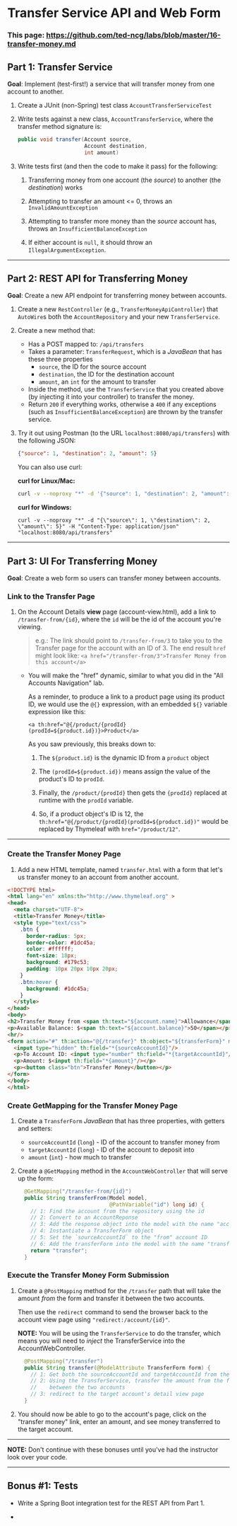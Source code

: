 # Transfer Service API and Web Form

### This page: https://github.com/ted-ncg/labs/blob/master/16-transfer-money.md

## Part 1: Transfer Service

**Goal**: Implement (test-first!) a service that will transfer money from one account to another.

1. Create a JUnit (non-Spring) test class `AccountTransferServiceTest`

1. Write tests against a new class, `AccountTransferService`, where the transfer method signature is:

    ```java
    public void transfer(Account source,
                         Account destination,
                         int amount)    
    ```

1. Write tests first (and then the code to make it pass) for the following:

   1. Transferring money from one account (the *source*) to another (the *destination*) works
   
   1. Attempting to transfer an amount <= 0, throws an `InvalidAmountException`
   
   1. Attempting to transfer more money than the *source* account has, throws an `InsufficientBalanceException`
   
   1. If either account is `null`, it should throw an `IllegalArgumentException`.

----

## Part 2: REST API for Transferring Money

**Goal**: Create a new API endpoint for transferring money between accounts.

1. Create a new `RestController` (e.g., `TransferMoneyApiController`) that `AutoWire`s both the `AccountRepository` 
   and your new `TransferService`.

1. Create a new method that:
 
    * Has a POST mapped to: `/api/transfers`
    * Takes a parameter: `TransferRequest`, which is a _JavaBean_ that has these three properties
       * `source`, the ID for the source account
       * `destination`, the ID for the destination account
       * `amount`, an `int` for the amount to transfer
    * Inside the method, use the `TransferService` that you created above (by injecting it into your controller) to transfer the money.
    * Return `200` if everything works, otherwise a `400` if any exceptions (such as `InsufficientBalanceException`) are thrown by the transfer service.
    
1. Try it out using Postman (to the URL `localhost:8080/api/transfers`) with the following JSON:

    ```json
    {"source": 1, "destination": 2, "amount": 5}
    ```
    
   You can also use curl:
   
   **curl for Linux/Mac:**
    
    ```bash
    curl -v --noproxy "*" -d '{"source": 1, "destination": 2, "amount": 5}' -H 'Content-Type: application/json' "localhost:8080/api/transfers"
    ```
    
   **curl for Windows:**
    
    ```
    curl -v --noproxy "*" -d "{\"source\": 1, \"destination\": 2, \"amount\": 5}" -H "Content-Type: application/json" "localhost:8080/api/transfers"
    ```

----

## Part 3: UI For Transferring Money

**Goal**: Create a web form so users can transfer money between accounts.

### Link to the Transfer Page

1. On the Account Details **view** page (account-view.html), add a link to `/transfer-from/{id}`, where the `id` will be the id of the account you're viewing.

   > e.g.: The link should point to `/transfer-from/3` to take you to the Transfer page for the account with an ID of 3.
   > The end result `href` might look like: `<a href="/transfer-from/3">Transfer Money from this account</a>`
     
   * You will make the "href" dynamic, similar to what you did in the "All Accounts Navigation" lab.

     As a reminder, to produce a link to a product page using its product ID, we would use the `@{}` expression, with an embedded `${}` variable expression like this:
   
       ```
       <a th:href="@{/product/{prodId}(prodId=${product.id})}>Product</a>
       ```
   
     As you saw previously, this breaks down to:
     
        1. The `${product.id}` is the dynamic ID from a `product` object
        
        1. The `(prodId=${product.id})` means assign the value of the product's ID to `prodId`.
        
        1. Finally, the `/product/{prodId}` then gets the `{prodId}` replaced at runtime with the `prodId` variable.
        
        1. So, if a product object's ID is 12, the `th:href="@{/product/{prodId}(prodId=${product.id})"` would be replaced by Thymeleaf with `href="/product/12"`. 

----   

### Create the Transfer Money Page

1. Add a new HTML template, named `transfer.html` with a form that let's us transfer money to an account from another account.

  ```html
  <!DOCTYPE html>
  <html lang="en" xmlns:th="http://www.thymeleaf.org" >
  <head>
    <meta charset="UTF-8">
    <title>Transfer Money</title>
    <style type="text/css">
      .btn {
        border-radius: 5px;
        border-color: #1dc45a;
        color: #ffffff;
        font-size: 18px;
        background: #179c53;
        padding: 10px 20px 10px 20px;
      }
      .btn:hover {
        background: #1dc45a;
      }
    </style>
  </head>
  <body>
  <h2>Transfer Money from <span th:text="${account.name}">Allowance</span>:</h2>
  <p>Available Balance: $<span th:text="${account.balance}">50</span></p>
  <hr/>
  <form action="#" th:action="@{/transfer}" th:object="${transferForm}" method="post">
    <input type="hidden" th:field="*{sourceAccountId}"/>
    <p>To Account ID: <input type="number" th:field="*{targetAccountId}"/></p>
    <p>Amount: $<input th:field="*{amount}"/></p>
    <p><button class="btn">Transfer Money</button></p>
  </form>
  </body>
  </html>
  ```

### Create GetMapping for the Transfer Money Page

1. Create a `TransferForm` *JavaBean* that has three properties, with getters and setters:
   * `sourceAccountId` (`long`) - ID of the account to transfer money from
   * `targetAccountId` (`long`) - ID of the account to deposit into
   * `amount` (`int`) - how much to transfer

1. Create a `@GetMapping` method in the `AccountWebController` that will serve up the form:

   ```java
     @GetMapping("/transfer-from/{id}")
     public String transferFrom(Model model,
                                @PathVariable("id") long id) {
       // 1: Find the account from the repository using the id
       // 2: Convert to an AccountReponse
       // 3: Add the response object into the model with the name "account"
       // 4: Instantiate a TransferForm object
       // 5: Set the `sourceAccountId` to the "from" account ID
       // 6: Add the transferForm into the model with the name "transferForm"
       return "transfer";
     }
   ```

### Execute the Transfer Money Form Submission

1. Create a `@PostMapping` method for the `/transfer` path that will take the amount *from* the form and transfer it between the two accounts.

   Then use the `redirect` command to send the browser back to the account view page using `"redirect:/account/{id}"`.
   
   **NOTE:** You will be using the `TransferService` to do the transfer, which means you will need to *inject* the TransferService into the AccountWebController.

   ```java
     @PostMapping("/transfer")
     public String transfer(@ModelAttribute TransferForm form) {
       // 1: Get both the sourceAccountId and targetAccountId from the form
       // 2: Using the TransferService, transfer the amount from the form
       //    between the two accounts
       // 3: redirect to the target account's detail view page
     }
   ```

1. You should now be able to go to the account's page, click on the "transfer money" link, enter an amount, and see money transferred to the target account.

----

**NOTE:** Don't continue with these bonuses until you've had the instructor look over your code.

----

## Bonus #1: Tests

* Write a Spring Boot integration test for the REST API from Part 1.

* 
